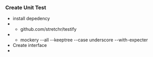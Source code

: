 ### Create Unit Test
- install depedency
- - github.com/stretchr/testify
- - mockery --all --keeptree --case underscore --with-expecter
- Create interface
- 